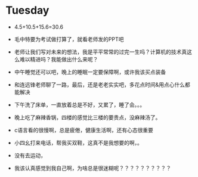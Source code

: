 # Tuesday

- 4.5+10.5+15.6=30.6

- 毛中特要为考试做打算了，就看老师发的PPT吧
- 老师让我们写对未来的想法，我是平平常常的过完一生吗？计算机的技术真这么难以精进吗？我能做出什么来呢？
- 中午睡觉还可以吧，晚上的睡眠一定要保障啊，或许我该买点装备
- 和连远锋老师聊了一路，最后，还是老老实实吧，多花点时间&用点心什么都能解决
- 下午洗了床单，一直放着总是不好，又累了，睡了会。。。
- 晚上吃了麻辣香锅，四楼的感觉比三楼的要贵点，没麻辣汤了。
- c语言看的很慢啊，总是疲倦，健康生活啊，还有心态很重要
- 小四幺打来电话，帮我买双鞋，这真不是我想要的啊，。
- 没有去运动，
- 我该认真感觉到我自己啊，为啥总是很迷糊呢？？？？？？？？？？
